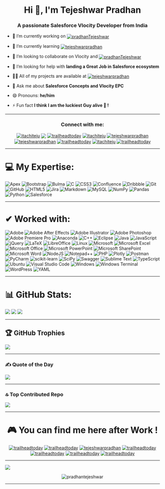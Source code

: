 <h1 align="center">Hi 👋, I'm Tejeshwar Pradhan</h1>
<h3 align="center">A passionate Salesforce Vlocity Developer from India</h3>

- 🔭 I’m currently working on <a href="https://github.com/pradhanTejeshwar/practiseSalesforceAdmin" target="blank"><img align="center" src="https://img.shields.io/badge/github-%23121011.svg?style=for-the-badge&logo=github&logoColor=white" alt="pradhanTejeshwar"/></a>

- 🌱 I’m currently learning <a href="https://www.salesforce.com/trailblazer/tpradhan17" target="blank"><img align="center" src="https://img.shields.io/badge/Apex-blue?style=for-the-badge&logo=salesforce&logoColor=white" alt="tejeshwarpradhan"/></a>

- 👯 I’m looking to collaborate on Vlocity and 
<a href="https://www.salesforce.com/trailblazer/tpradhan17" target="blank"><img align="center" src="https://img.shields.io/badge/Salesforce-blue?style=for-the-badge&logo=salesforce&logoColor=white" alt="pradhanTejeshwar"/></a>

- 🤝 I’m looking for help with **landing a Great Job in Salesforce ecosystem**

- 👨‍💻 All of my projects are available at 
<a href="https://linktr.ee/tejeshwarpradhan" target="blank"><img align="center" src="https://img.shields.io/badge/linktree-1de9b6?style=for-the-badge&logo=linktree&logoColor=white" alt="tejeshwarpradhan"/></a>


- 💬 Ask me about **Salesforce Concepts and Vlocity EPC**

- 😄 Pronouns: **he/him**

- ⚡ Fun fact **I think I am the luckiest Guy alive 💯 !**

---

<center>

<h3 align="center">Connect with me:</h3>
<p align="center">
<a href="https://dribbble.com/itachiteju" target="blank"><img align="center" src="https://img.shields.io/badge/Dribbble-EA4C89?style=for-the-badge&logo=dribbble&logoColor=white" alt="itachiteju"/></a>
<a href="https://www.freelancer.com/u/TejPradhan" target="blank"><img align="center" src="https://img.shields.io/badge/Freelancer-29B2FE?style=for-the-badge&logo=Freelancer&logoColor=white"/></a>
<a href="mailto:t1999pradhan@gmail.com" target="blank"><img align="center" src="https://img.shields.io/badge/Gmail-D14836?style=for-the-badge&logo=gmail&logoColor=white" alt="trailheadtoday"/></a>
<a href="https://profile.indeed.com/?hl=en_IN&co=IN&from=gnav-homepage" target="blank"><img align="center" src="https://img.shields.io/badge/indeed-003A9B?style=for-the-badge&logo=indeed&logoColor=white" alt="itachiteju"/></a>
<a href="https://linkedin.com/in/tejeshwarpradhan" target="blank"><img align="center" src="https://img.shields.io/badge/linkedin-%230077B5.svg?style=for-the-badge&logo=linkedin&logoColor=white" alt="tejeshwarpradhan"/></a>
<a href="https://linktr.ee/tejeshwarpradhan" target="blank"><img align="center" src="https://img.shields.io/badge/linktree-1de9b6?style=for-the-badge&logo=linktree&logoColor=white" alt="tejeshwarpradhan"/></a>
<a href="https://t.me/TejeshwarPradhan" target="blank"><img align="center" src="https://img.shields.io/badge/Telegram-2CA5E0?style=for-the-badge&logo=telegram&logoColor=white" alt="trailheadtoday"/></a>
<a href="https://www.upwork.com/freelancers/~010d583ed12274329d" target="blank"><img align="center" src="https://img.shields.io/badge/UpWork-6FDA44?style=for-the-badge&logo=Upwork&logoColor=white" alt="itachiteju"/></a>
<a href="https://www.youtube.com/@TrailheadToday" target="blank"><img align="center" src="https://img.shields.io/badge/YouTube-%23FF0000.svg?style=for-the-badge&logo=YouTube&logoColor=white" alt="trailheadtoday"/></a>
</p>

</center>

---

# 💻 My Expertise:
![Apex](https://img.shields.io/badge/Apex-blue?style=for-the-badge&logo=salesforce&logoColor=white) 
![Bootstrap](https://img.shields.io/badge/bootstrap-%238511FA.svg?style=for-the-badge&logo=bootstrap&logoColor=white) 
![Bulma](https://img.shields.io/badge/bulma-00D0B1?style=for-the-badge&logo=bulma&logoColor=white) 
![C](https://img.shields.io/badge/c-%2300599C.svg?style=for-the-badge&logo=c&logoColor=white) 
![CSS3](https://img.shields.io/badge/css3-%231572B6.svg?style=for-the-badge&logo=css3&logoColor=white) 
![Confluence](https://img.shields.io/badge/confluence-%23172BF4.svg?style=for-the-badge&logo=confluence&logoColor=white) 
![Dribbble](https://img.shields.io/badge/Dribbble-EA4C89?style=for-the-badge&logo=dribbble&logoColor=white) 
![Git](https://img.shields.io/badge/git-%23F05033.svg?style=for-the-badge&logo=git&logoColor=white) 
![GitHub](https://img.shields.io/badge/github-%23121011.svg?style=for-the-badge&logo=github&logoColor=white) 
![HTML5](https://img.shields.io/badge/html5-%23E34F26.svg?style=for-the-badge&logo=html5&logoColor=white) 
![Jira](https://img.shields.io/badge/jira-%230A0FFF.svg?style=for-the-badge&logo=jira&logoColor=white) 
![Markdown](https://img.shields.io/badge/markdown-%23000000.svg?style=for-the-badge&logo=markdown&logoColor=white) 
![MySQL](https://img.shields.io/badge/mysql-4479A1.svg?style=for-the-badge&logo=mysql&logoColor=white) 
![NumPy](https://img.shields.io/badge/numpy-%23013243.svg?style=for-the-badge&logo=numpy&logoColor=white) 
![Pandas](https://img.shields.io/badge/pandas-%23150458.svg?style=for-the-badge&logo=pandas&logoColor=white) 
![Python](https://img.shields.io/badge/python-3670A0?style=for-the-badge&logo=python&logoColor=ffdd54) 
![Salesforce](https://img.shields.io/badge/Salesforce-blue?style=for-the-badge&logo=salesforce&logoColor=white) 

---

# ✔ Worked with: 
![Adobe](https://img.shields.io/badge/adobe-%23FF0000.svg?style=for-the-badge&logo=adobe&logoColor=white) 
![Adobe After Effects](https://img.shields.io/badge/Adobe%20After%20Effects-9999FF.svg?style=for-the-badge&logo=Adobe%20After%20Effects&logoColor=white) 
![Adobe Illustrator](https://img.shields.io/badge/adobe%20illustrator-%23FF9A00.svg?style=for-the-badge&logo=adobe%20illustrator&logoColor=white) 
![Adobe Photoshop](https://img.shields.io/badge/adobe%20photoshop-%2331A8FF.svg?style=for-the-badge&logo=adobe%20photoshop&logoColor=white) 
![Adobe Premiere Pro](https://img.shields.io/badge/Adobe%20Premiere%20Pro-9999FF.svg?style=for-the-badge&logo=Adobe%20Premiere%20Pro&logoColor=white) 
![Anaconda](https://img.shields.io/badge/Anaconda-%2344A833.svg?style=for-the-badge&logo=anaconda&logoColor=white) 
![C++](https://img.shields.io/badge/c++-%2300599C.svg?style=for-the-badge&logo=c%2B%2B&logoColor=white) 
![Eclipse](https://img.shields.io/badge/Eclipse-FE7A16.svg?style=for-the-badge&logo=Eclipse&logoColor=white) 
![Java](https://img.shields.io/badge/java-%23ED8B00.svg?style=for-the-badge&logo=openjdk&logoColor=white) 
![JavaScript](https://img.shields.io/badge/javascript-%23323330.svg?style=for-the-badge&logo=javascript&logoColor=%23F7DF1E) 
![jQuery](https://img.shields.io/badge/jquery-%230769AD.svg?style=for-the-badge&logo=jquery&logoColor=white) 
![LaTeX](https://img.shields.io/badge/latex-%23008080.svg?style=for-the-badge&logo=latex&logoColor=white) 
![LibreOffice](https://img.shields.io/badge/LibreOffice-%2318A303?style=for-the-badge&logo=LibreOffice&logoColor=white) 
![Linux](https://img.shields.io/badge/Linux-FCC624?style=for-the-badge&logo=linux&logoColor=black) 
![Microsoft](https://img.shields.io/badge/Microsoft-0078D4?style=for-the-badge&logo=microsoft&logoColor=white) 
![Microsoft Excel](https://img.shields.io/badge/Microsoft_Excel-217346?style=for-the-badge&logo=microsoft-excel&logoColor=white) 
![Microsoft Office](https://img.shields.io/badge/Microsoft_Office-D83B01?style=for-the-badge&logo=microsoft-office&logoColor=white) 
![Microsoft PowerPoint](https://img.shields.io/badge/Microsoft_PowerPoint-B7472A?style=for-the-badge&logo=microsoft-powerpoint&logoColor=white) 
![Microsoft SharePoint ](https://img.shields.io/badge/Microsoft_SharePoint-0078D4?style=for-the-badge&logo=microsoft-sharepoint&logoColor=white) 
![Microsoft Word](https://img.shields.io/badge/Microsoft_Word-2B579A?style=for-the-badge&logo=microsoft-word&logoColor=white) 
![NodeJS](https://img.shields.io/badge/node.js-6DA55F?style=for-the-badge&logo=node.js&logoColor=white) 
![Notepad++](https://img.shields.io/badge/Notepad++-90E59A.svg?style=for-the-badge&logo=notepad%2b%2b&logoColor=black) 
![PHP](https://img.shields.io/badge/php-%23777BB4.svg?style=for-the-badge&logo=php&logoColor=white) 
![Plotly](https://img.shields.io/badge/Plotly-%233F4F75.svg?style=for-the-badge&logo=plotly&logoColor=white) 
![Postman](https://img.shields.io/badge/Postman-FF6C37?style=for-the-badge&logo=postman&logoColor=white) 
![PyCharm](https://img.shields.io/badge/pycharm-143?style=for-the-badge&logo=pycharm&logoColor=black&color=black&labelColor=green) 
![scikit-learn](https://img.shields.io/badge/scikit--learn-%23F7931E.svg?style=for-the-badge&logo=scikit-learn&logoColor=white) 
![SciPy](https://img.shields.io/badge/SciPy-%230C55A5.svg?style=for-the-badge&logo=scipy&logoColor=%white) 
![Swagger](https://img.shields.io/badge/-Swagger-%23Clojure?style=for-the-badge&logo=swagger&logoColor=white) 
![Sublime Text](https://img.shields.io/badge/sublime_text-%23575757.svg?style=for-the-badge&logo=sublime-text&logoColor=important) 
![TypeScript](https://img.shields.io/badge/typescript-%23007ACC.svg?style=for-the-badge&logo=typescript&logoColor=white) 
![Ubuntu](https://img.shields.io/badge/Ubuntu-E95420?style=for-the-badge&logo=ubuntu&logoColor=white) 
![Visual Studio Code](https://img.shields.io/badge/Visual%20Studio%20Code-0078d7.svg?style=for-the-badge&logo=visual-studio-code&logoColor=white) 
![Windows](https://img.shields.io/badge/Windows-0078D6?style=for-the-badge&logo=windows&logoColor=white) 
![Windows Terminal](https://img.shields.io/badge/Windows%20Terminal-%234D4D4D.svg?style=for-the-badge&logo=windows-terminal&logoColor=white) 
![WordPress](https://img.shields.io/badge/WordPress-%23117AC9.svg?style=for-the-badge&logo=WordPress&logoColor=white) 
![YAML](https://img.shields.io/badge/yaml-%23ffffff.svg?style=for-the-badge&logo=yaml&logoColor=151515)

---

# 📊 GitHub Stats:
![](https://github-readme-stats.vercel.app/api?username=pradhanTejeshwar&theme=github_dark&hide_border=false&include_all_commits=true&count_private=true)
[![](https://git-hub-streak-stats.vercel.app?user=pradhanTejeshwar&theme=github-dark-blue&date_format=j%20M%5B%20Y%5D&card_width=450)](https://git.io/streak-stats)
![](https://github-readme-stats.vercel.app/api/top-langs/?username=pradhanTejeshwar&theme=github_dark&hide_border=false&include_all_commits=true&count_private=true&layout=pie&card_width=450&langs_count=20&custom_title=Languages&exclude_repo=Data-Science)

---

## 🏆 GitHub Trophies
![](https://github-profile-trophy.vercel.app/?username=pradhanTejeshwar&theme=github_dark&no-frame=false&no-bg=true&margin-w=3)

---

### ✍️ Quote of the Day
![](https://quotes-github-readme.vercel.app/api?type=horizontal&theme=radical)

---

### 🔝 Top Contributed Repo
![](https://github-contributor-stats.vercel.app/api?username=pradhanTejeshwar&limit=5&theme=github_dark&combine_all_yearly_contributions=true)

---

<h1 align="center">🎮 You can find me here after Work !</h1>
<p align="center">
<a href="https://discord.gg/dtQ3nTgHNX" target="blank"><img align="center" src="https://img.shields.io/badge/Discord-%235865F2.svg?style=for-the-badge&logo=discord&logoColor=white" alt="trailheadtoday"/></a>
<a href="https://kick.com/acktvt" target="blank"><img align="center" src="https://img.shields.io/badge/kick-53FC18?style=for-the-badge&logo=kick&logoColor=white" alt="trailheadtoday"/></a>
<a href="https://linktr.ee/acktvt" target="blank"><img align="center" src="https://img.shields.io/badge/linktree-1de9b6?style=for-the-badge&logo=linktree&logoColor=white" alt="tejeshwarpradhan"/></a>
<a href="https://www.youtube.com/@TrailheadToday" target="blank"><img align="center" src="https://img.shields.io/badge/Pinterest-%23E60023.svg?style=for-the-badge&logo=Pinterest&logoColor=white" alt="trailheadtoday"/></a>
<a href="https://www.twitch.tv/acktvt" target="blank"><img align="center" src="https://img.shields.io/badge/Twitch-%239146FF.svg?style=for-the-badge&logo=Twitch&logoColor=white" alt="trailheadtoday"/></a>
<a href="https://wa.me/+918617544275" target="blank"><img align="center" src="https://img.shields.io/badge/WhatsApp-25D366?style=for-the-badge&logo=whatsapp&logoColor=white" alt="trailheadtoday"/></a>
<a href="https://www.youtube.com/@acktvt" target="blank"><img align="center" src="https://img.shields.io/badge/YouTube-%23FF0000.svg?style=for-the-badge&logo=YouTube&logoColor=white" alt="trailheadtoday"/></a>
</p>

---

[![](https://visitcount.itsvg.in/api?id=pradhanTejeshwar&icon=10&color=1)](https://visitcount.itsvg.in)

<p align="center"> <img src="https://komarev.com/ghpvc/?username=pradhantejeshwar&label=Profile%20views&color=0e75b6&style=flat" alt="pradhantejeshwar" /> </p>

---
<!--
**pradhanTejeshwar/pradhanTejeshwar** is a ✨ _special_ ✨ repository because its `README.md` (this file) appears on your GitHub profile.
-->
